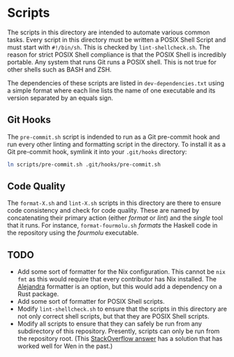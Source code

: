 # Scripts

The scripts in this directory are intended to automate various common tasks. Every script in this directory must be written a POSIX Shell Script and must start with `#!/bin/sh`. This is checked by `lint-shellcheck.sh`. The reason for strict POSIX Shell compliance is that the POSIX Shell is incredibly portable. Any system that runs Git runs a POSIX shell. This is not true for other shells such as BASH and ZSH.

The dependencies of these scripts are listed in `dev-dependencies.txt` using a simple format where each line lists the name of one executable and its version separated by an equals sign.

## Git Hooks

The `pre-commit.sh` script is indended to run as a Git pre-commit hook and run every other linting and formatting script in the directory. To install it as a Git pre-commit hook, symlink it into your `.git/hooks` directory:

```sh
ln scripts/pre-commit.sh .git/hooks/pre-commit.sh
```

## Code Quality

The `format-X.sh` and `lint-X.sh` scripts in this directory are there to ensure code consistency and check for code quality. These are named by concatenating their primary action (either _format_ or _lint_) and the _single_ tool that it runs. For instance, `format-fourmolu.sh` _formats_ the Haskell code in the repository using the _fourmolu_ executable.

## TODO

- Add some sort of formatter for the Nix configuration. This cannot be `nix fmt` as this would require that every contributor has Nix installed. The [Alejandra](https://github.com/kamadorueda/alejandra) formatter is an option, but this would add a dependency on a Rust package.
- Add some sort of formatter for POSIX Shell scripts.
- Modify `lint-shellcheck.sh` to ensure that the scripts in this directory are not only correct shell scripts, but that they are POSIX Shell scripts.
- Modify all scripts to ensure that they can safely be run from any subdirectory of this repository. Presently, scripts can only be run from the repository root. (This [StackOverflow answer](https://stackoverflow.com/a/29835459) has a solution that has worked well for Wen in the past.)
